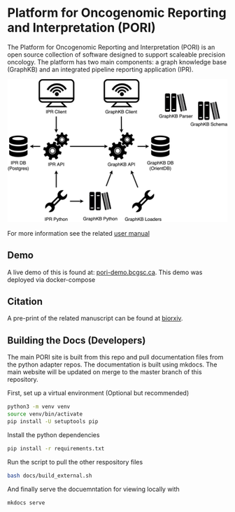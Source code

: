 # Platform for Oncogenomic Reporting and Interpretation (PORI)

The Platform for Oncogenomic Reporting and Interpretation (PORI) is an open source collection of
software designed to support scaleable precision oncology. The platform has two main components:
a graph knowledge base (GraphKB) and an integrated pipeline reporting application (IPR).

![pori server stack](./docs/images/pori-server-stack.png)

For more information see the related [user manual](https://bcgsc.github.io/pori)

## Demo

A live demo of this is found at: [pori-demo.bcgsc.ca](https://pori-demo.bcgsc.ca). This demo was
deployed via docker-compose

## Citation

A pre-print of the related manuscript can be found at [biorxiv](https://www.biorxiv.org/content/10.1101/2021.04.13.439667v1).

## Building the Docs (Developers)

The main PORI site is built from this repo and pull documentation files from the python adapter repos. The documentation is built using mkdocs. The main website
will be updated on merge to the master branch of this repository.

First, set up a virtual environment (Optional but recommended)

```bash
python3 -m venv venv
source venv/bin/activate
pip install -U setuptools pip
```

Install the python dependencies

```bash
pip install -r requirements.txt
```

Run the script to pull the other respository files

```bash
bash docs/build_external.sh
```

And finally serve the docuemntation for viewing locally with

```bash
mkdocs serve
```
